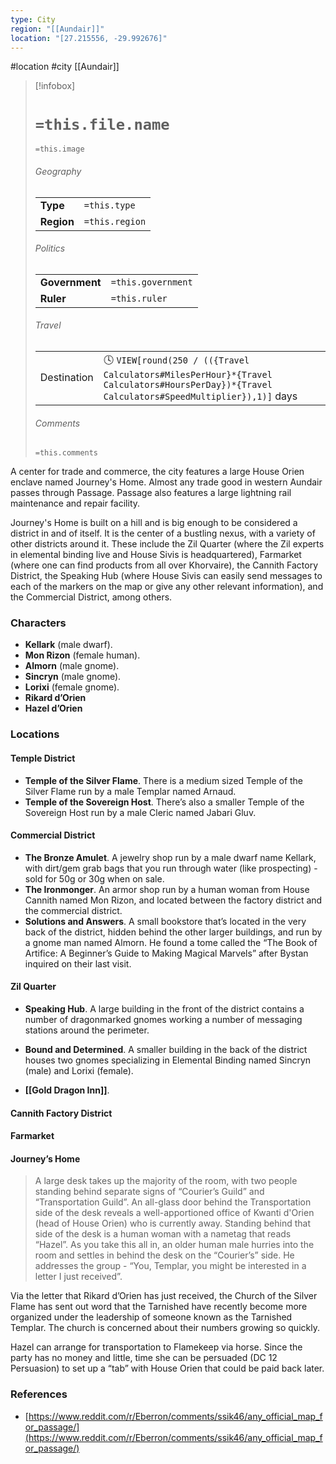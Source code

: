 ```yaml
---
type: City
region: "[[Aundair]]"
location: "[27.215556, -29.992676]"
---
```

 #location #city [[Aundair]]

> [!infobox]
> # `=this.file.name`
> `=this.image`
> ###### Geography
> |  |  |
> | ---- | ---- |
> | **Type** | `=this.type` |
> | **Region** | `=this.region` |
> ###### Politics
> |  |  |
> | ---- | ---- |
> | **Government** | `=this.government` |
> | **Ruler** | `=this.ruler` |
> ###### Travel
> |  |  |
> | ---- | ---- |
> | Destination | 🕓 `VIEW[round(250 / (({Travel Calculators#MilesPerHour}*{Travel Calculators#HoursPerDay})*{Travel Calculators#SpeedMultiplier}),1)]` days |
> ###### Comments
> `=this.comments`

A center for trade and commerce, the city features a large House Orien enclave named Journey's Home. Almost any trade good in western Aundair passes through Passage. Passage also features a large lightning rail maintenance and repair facility.

Journey's Home is built on a hill and is big enough to be considered a district in and of itself. It is the center of a bustling nexus, with a variety of other districts around it. These include the Zil Quarter (where the Zil experts in elemental binding live and House Sivis is headquartered), Farmarket (where one can find products from all over Khorvaire), the Cannith Factory District, the Speaking Hub (where House Sivis can easily send messages to each of the markers on the map or give any other relevant information), and the Commercial District, among others.

### Characters

* **Kellark** (male dwarf).
* **Mon Rizon** (female human).
* **Almorn** (male gnome).
* **Sincryn** (male gnome).
* **Lorixi** (female gnome).
* **Rikard d’Orien**
* **Hazel d’Orien**

### Locations

#### Temple District

- **Temple of the Silver Flame**. There is a medium sized Temple of the Silver Flame run by a male Templar named Arnaud.
- **Temple of the Sovereign Host**. There’s also a smaller Temple of the Sovereign Host run by a male Cleric named Jabari Gluv.

#### Commercial District

- **The Bronze Amulet**. A jewelry shop run by a male dwarf name Kellark, with dirt/gem grab bags that you run through water (like prospecting) - sold for 50g or 30g when on sale.
- **The Ironmonger**. An armor shop run by a human woman from House Cannith named Mon Rizon, and located between the factory district and the commercial district.
- **Solutions and Answers**. A small bookstore that’s located in the very back of the district, hidden behind the other larger buildings, and run by a gnome man named Almorn. He found a tome called the “The Book of Artifice: A Beginner’s Guide to Making Magical Marvels” after Bystan inquired on their last visit.

#### Zil Quarter

* **Speaking Hub**. A large building in the front of the district contains a number of dragonmarked gnomes working a number of messaging stations around the perimeter.
* **Bound and Determined**. A smaller building in the back of the district houses two gnomes specializing in Elemental Binding named Sincryn (male) and Lorixi (female).

* **[[Gold Dragon Inn]]**.

#### Cannith Factory District

#### Farmarket

#### Journey’s Home
> A large desk takes up the majority of the room, with two people standing behind separate signs of “Courier’s Guild” and “Transportation Guild”. An all-glass door behind the Transportation side of the desk reveals a well-apportioned office of Kwanti d'Orien (head of House Orien) who is currently away. Standing behind that side of the desk is a human woman with a nametag that reads “Hazel”. As you take this all in, an older human male hurries into the room and settles in behind the desk on the “Courier’s” side. He addresses the group - “You, Templar, you might be interested in a letter I just received”.

Via the letter that Rikard d’Orien has just received, the Church of the Silver Flame has sent out word that the Tarnished have recently become more organized under the leadership of someone known as the Tarnished Templar. The church is concerned about their numbers growing so quickly.

Hazel can arrange for transportation to Flamekeep via horse. Since the party has no money and little, time she can be persuaded (DC 12 Persuasion) to set up a “tab” with House Orien that could be paid back later.

### References

* [https://www.reddit.com/r/Eberron/comments/ssik46/any_official_map_for_passage/](https://www.reddit.com/r/Eberron/comments/ssik46/any_official_map_for_passage/)
